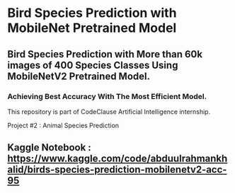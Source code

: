 # Bird Species Prediction with MobileNet Pretrained Model
## Bird Species Prediction with More than 60k images of 400 Species Classes Using MobileNetV2 Pretrained Model.
### Achieving Best Accuracy With The Most Efficient Model.
This repository is part of CodeClause Artificial Intelligence internship.

Project #2 : Animal Species Prediction 

## Kaggle Notebook : https://www.kaggle.com/code/abduulrahmankhalid/birds-species-prediction-mobilenetv2-acc-95
